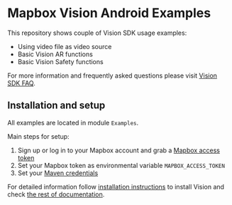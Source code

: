 # Mapbox Vision Android Examples

This repository shows couple of Vision SDK usage examples:
- Using video file as video source
- Basic Vision AR functions
- Basic Vision Safety functions

For more information and frequently asked questions please visit [Vision SDK FAQ](https://vision.mapbox.com/#faq).

## Installation and setup

All examples are located in module `Examples`. 

Main steps for setup:
1. Sign up or log in to your Mapbox account and grab a [Mapbox access token](https://www.mapbox.com/help/define-access-token/)
1. Set your Mapbox token as environmental variable `MAPBOX_ACCESS_TOKEN`
1. Set your [Maven credentials](https://vision.mapbox.com/install/)

For detailed information follow [installation instructions](https://vision.mapbox.com/install/) to install Vision and 
check [the rest of documentation](https://docs.mapbox.com/android/vision/overview/).
